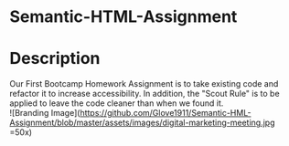 # Semantic-HTML-Assignment
# Description
Our First Bootcamp Homework Assignment is to take existing code and refactor it to increase accessibility.
In addition, the "Scout Rule" is to be applied to leave the code cleaner than when we found it.  
![Branding Image](https://github.com/Glove1911/Semantic-HML-Assignment/blob/master/assets/images/digital-marketing-meeting.jpg =50x)
